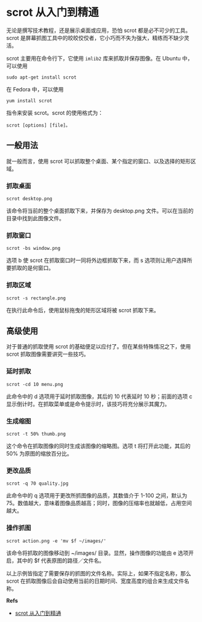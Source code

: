 # scrot 从入门到精通
无论是撰写技术教程，还是展示桌面或应用，恐怕 scrot 都是必不可少的工具。scrot 是屏幕抓图工具中的皎皎佼佼者，它小巧而不失为强大，精练而不缺少灵活。

scrot 主要用在命令行下，它使用 `imlib2` 库来抓取并保存图像。在 Ubuntu 中，可以使用 

	sudo apt-get install scrot 

在 Fedora 中，可以使用

	yum install scrot

指令来安装 scrot。scrot 的使用格式为：

	scrot [options] [file]。

## 一般用法
就一般而言，使用 scrot 可以抓取整个桌面、某个指定的窗口、以及选择的矩形区域。

### 抓取桌面

	scrot desktop.png

该命令将当前的整个桌面抓取下来，并保存为 desktop.png 文件。可以在当前的目录中找到此图像文件。

### 抓取窗口

	scrot -bs window.png

选项 b 使 scrot 在抓取窗口时一同将外边框抓取下来，而 s 选项则让用户选择所要抓取的是何窗口。

### 抓取区域

	scrot -s rectangle.png

在执行此命令后，使用鼠标拖曳的矩形区域将被 scrot 抓取下来。

## 高级使用
对于普通的抓取使用 scrot 的基础便足以应付了。但在某些特殊情况之下，使用 scrot 抓取图像需要讲究一些技巧。

### 延时抓取

	scrot -cd 10 menu.png

此命令中的 d 选项用于延时抓取图像，其后的 10 代表延时 10 秒；前面的选项 c 显示倒计时。在抓取菜单或是命令提示时，该技巧将充分展示其魔力。

### 生成缩图

	scrot -t 50% thumb.png

这个命令在抓取图像的同时生成该图像的缩略图。选项 t 将打开此功能，其后的 50% 为原图的缩放百分比。

### 更改品质

	scrot -q 70 quality.jpg

此命令中的 q 选项用于更改所抓图像的品质，其数值介于 1-100 之间，默认为 75。数值越大，意味着图像品质越高；同时，图像的压缩率也就越低，占用空间越大。

### 操作抓图

	scrot action.png -e 'mv $f ~/images/'

该命令将抓取的图像移动到 ~/images/ 目录。显然，操作图像的功能由 e 选项开启，其中的 $f 代表原图的路径／文件名。

以上示例皆指定了需要保存的抓图的文件名称。实际上，如果不指定名称，那么 scrot 在抓取图像后会自动使用当前的日期时间、宽度高度的组合来生成文件名称。


**Refs**

 * [scrot 从入门到精通](http://linuxtoy.org/archives/mastering-scrot.html)

